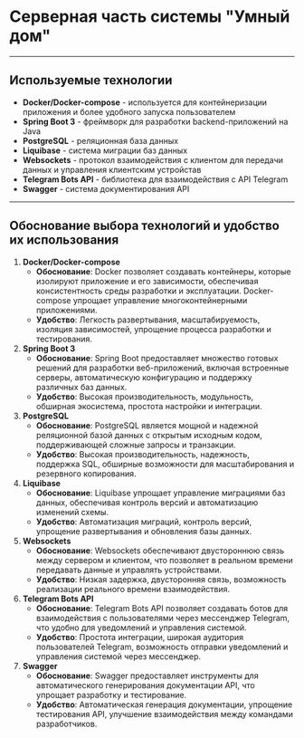 # Серверная часть системы "Умный дом"

---

## Используемые технологии

- **Docker/Docker-compose** - используется для контейнеризации приложения и более удобного запуска пользователем
- **Spring Boot 3** - фреймворк для разработки backend-приложений на Java
- **PostgreSQL** - реляционная база данных
- **Liquibase** - система миграции баз данных
- **Websockets** - протокол взаимодействия с клиентом для передачи данных и управления клиентским устройстав
- **Telegram Bots API** - библиотека для взаимодействия с API Telegram
- **Swagger** - система документирования API

---
## Обоснование выбора технологий и удобство их использования
1. **Docker/Docker-compose**
    * **Обоснование**: Docker позволяет создавать контейнеры, которые изолируют приложение и его зависимости, обеспечивая консистентность среды разработки и эксплуатации. Docker-compose упрощает управление многоконтейнерными приложениями.
    * **Удобство**: Легкость развертывания, масштабируемость, изоляция зависимостей, упрощение процесса разработки и тестирования.
2. **Spring Boot 3**
    * **Обоснование**: Spring Boot предоставляет множество готовых решений для разработки веб-приложений, включая встроенные серверы, автоматическую конфигурацию и поддержку различных баз данных.
    * **Удобство**: Высокая производительность, модульность, обширная экосистема, простота настройки и интеграции.
3. **PostgreSQL**
    * **Обоснование**: PostgreSQL является мощной и надежной реляционной базой данных с открытым исходным кодом, поддерживающей сложные запросы и транзакции.
    * **Удобство**: Высокая производительность, надежность, поддержка SQL, обширные возможности для масштабирования и резервного копирования.
4. **Liquibase**
    * **Обоснование**: Liquibase упрощает управление миграциями баз данных, обеспечивая контроль версий и автоматизацию изменений схемы.
    * **Удобство**: Автоматизация миграций, контроль версий, упрощение развертывания и обновления базы данных.
5. **Websockets**
    * **Обоснование**: Websockets обеспечивают двустороннюю связь между сервером и клиентом, что позволяет в реальном времени передавать данные и управлять устройствами.
    * **Удобство**: Низкая задержка, двусторонняя связь, возможность реализации реального времени взаимодействия.
6. **Telegram Bots API**
    * **Обоснование**: Telegram Bots API позволяет создавать ботов для взаимодействия с пользователями через мессенджер Telegram, что удобно для уведомлений и управления системой.
    * **Удобство**: Простота интеграции, широкая аудитория пользователей Telegram, возможность отправки уведомлений и управления системой через мессенджер.
7. **Swagger**
    * **Обоснование**: Swagger предоставляет инструменты для автоматического генерирования документации API, что упрощает разработку и тестирование.
    * **Удобство**: Автоматическая генерация документации, упрощение тестирования API, улучшение взаимодействия между командами разработчиков.
